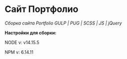 # Сайт Портфолио

*Сборка сайта Portfolio GULP | PUG | SCSS | JS | jQuery*

**Настройки для сборки:**

NODE v: v14.15.5

NPM v: 6.14.11
